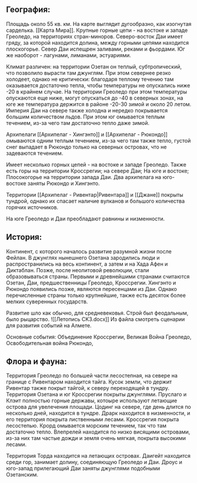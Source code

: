 ## География:
Площадь около 55 кв. км. На карте выглядит дугообразно, как изогнутая сарделька. [[Карта Мира]]. Крупные горные цепи - на востоке и западе Греоледо, на территориях стран-миноров. Северо-восток Даи имеет гряду, за которой находится долина, между горными цепями находится плоскогорье. Север Даи испещрен заливами, реками и фьордами. Юг же наоборот - лагунами, лиманами, эстуариями.

Климат различен: на территории Озетан он теплый, субтропический, что позволило вырасти там джунглям. При этом севернее резко холодеет, однако не критически: благодаря теплому течению там оказывается достаточно тепла, чтобы температуры не опускались ниже -20 в крайнем случае. На территории Греоледо при этом температуры опускаются еще ниже, могут опускаться до -40 в северных зонах, на юге же температура держится в районе -20-30 зимой и около 20 летом. Империя Даи на севере также холодна и нередко покрывается большим количеством льдов. При этом юг омывается теплым течением, из-за чего там достаточно тепло даже зимой.

Архипелаги [[Архипелаг - Хингэнто]] и [[Архипелаг - Рюкондо]] омываются одним теплым течением, из-за чего там также тепло, густой снег выпадает в Рюкондо только на северных островах, что не задеваются течением.

Имеет несколько горных цепей - на востоке и западе Греоледо. Также есть горы на территории Кроссрегии; на севере Даи; На юге и востоке; Плосокогорье на территории запада Даи. Два архипелага на юго-востоке заняты Рюкондо и Хингэнто.

Территории [[Архипелаг - Ривентар|Ривентара]] и [[Джане]] покрыты тундрой, однако их спасает наличие вулканов и большого количества горячих источников.

На юге Греоледо и Даи преобладают равнины и низменности.
## История:
Континент, с которого началось развитие разумной жизни после Фейлан. В джунглях нынешнего Озетана зародились люди и распространились на весь континент, а затем и на Хада Афен и Диктаблан. Позже, после неолитовой революции, стали образовываться страны. Первыми и древнейшими странами считаются Озетан, Даи, предшественницы Греоледо, Кроссрегии. Хингэнто и Рюкондо появились позже, являются пересенцами из Даи. Однако перечисленные страны только крупнейшие, также есть десяток более мелких суверенных государств.

Развитие шло как обычно, для средневековья. Строй был феодальным, было рыцарство. ![[Летопись CK3.docx]]
Из файла смотреть сценарии для развития событий на Алмете.

Основные события:
Объединение Кроссрегии,
Великая Война Греоледо,
Освободительная война Рюкондо,
## Флора и фауна:

Территория Греоледо по большей части лесостепная, на севере на границе с Ривентаром находится тайга. Кусок земли, что держит Ривентар также покрыт тайгой, к северу переходящей в тундру. Территория Озетана и юг Кроссрегии покрыты джунглями. Пруслаго и Клэит полностью горные державы, котоыре используют летающие острова для увелечения площади. Цодинг на севере, где день длится по несколько дней, находится в тундре. Драрк находится в низменности, и его территория покрыта лиственными лесами. Кроссрегия покрыта лесостепью. Крорд омывается морским течением, так что там достаточно тепло. Влепрелей находится по низко висящими островами, из-за них там частые дожди и земля очень мягкая, покрыта высокими лесами.

Территория Торда находится на летающих островах. Даигейт находится среди гор, занимает долину, соединяющую Греоледо и Даи. Дроус и юго-запад прилегающий Даи заняты джунглями подобными Озетанским.